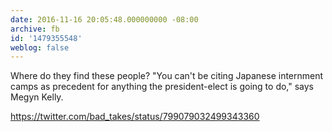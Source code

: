 ```yaml
---
date: 2016-11-16 20:05:48.000000000 -08:00
archive: fb
id: '1479355548'
weblog: false
---
```


Where do they find these people? "You can't be citing Japanese internment camps as precedent for anything the president-elect is going to do," says Megyn Kelly. 

https://twitter.com/bad_takes/status/799079032499343360
